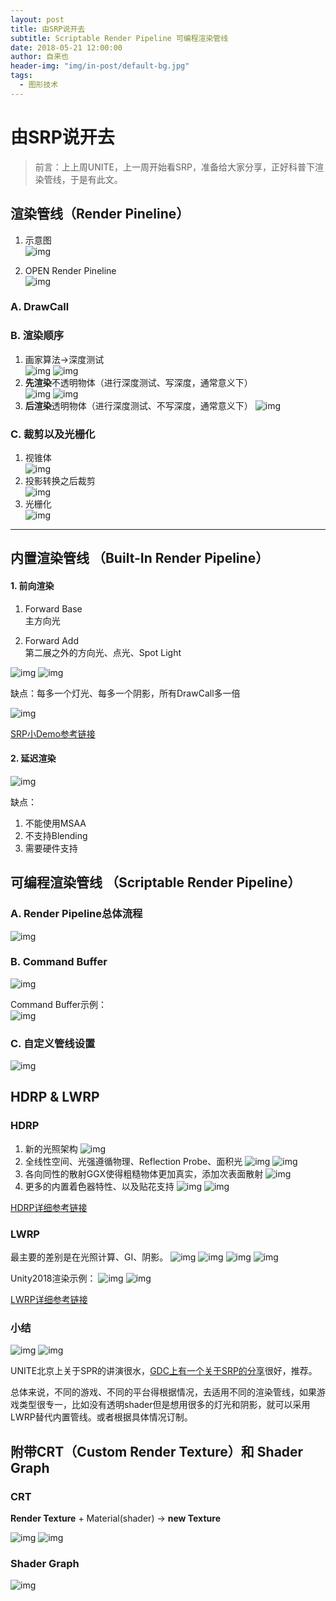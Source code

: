 ```yaml
---
layout: post
title: 由SRP说开去
subtitle: Scriptable Render Pipeline 可编程渲染管线
date: 2018-05-21 12:00:00
author: 自来也
header-img: "img/in-post/default-bg.jpg"
tags:
  - 图形技术
---
```



# 由SRP说开去

> 前言：上上周UNITE，上一周开始看SRP，准备给大家分享，正好科普下渲染管线，于是有此文。

## 渲染管线（Render Pineline）

1. 示意图  
![img](/img/in-post/talk-srp/object-render-pipeline.png)

2. OPEN Render Pineline  
![img](/img/in-post/talk-srp/opengl-pipeline.png)


### A. DrawCall

### B. 渲染顺序
1. 画家算法->深度测试  
![img](/img/in-post/talk-srp/depth-test-1.png) 
![img](/img/in-post/talk-srp/depth-test-2.png) 
2. **先渲染**不透明物体（进行深度测试、写深度，通常意义下）  
![img](/img/in-post/talk-srp/depth-test-3.png) 
![img](/img/in-post/talk-srp/artist-algorithm.png) 
3. **后渲染**透明物体（进行深度测试、不写深度，通常意义下） 
![img](/img/in-post/talk-srp/transparent.png)  


### C. 裁剪以及光栅化
1. 视锥体  
![img](/img/in-post/talk-srp/camera.jpg)
2. 投影转换之后裁剪  
![img](/img/in-post/talk-srp/clipping.jpg)
3. 光栅化  
![img](/img/in-post/talk-srp/rasterization.jpg)


---


## 内置渲染管线 （Built-In Render Pipeline）

#### 1. 前向渲染
1. Forward Base  
主方向光

2. Forward Add  
第二展之外的方向光、点光、Spot Light

![img](/img/in-post/talk-srp/additional-pass.png)
![img](/img/in-post/talk-srp/forward-light-data.png)

缺点：每多一个灯光、每多一个阴影，所有DrawCall多一倍


![img](/img/in-post/talk-srp/forward-unity5.png)

[SRP小Demo参考链接](https://blogs.unity3d.com/cn/2018/01/31/srp-overview/)


#### 2. 延迟渲染

![img](/img/in-post/talk-srp/deferred-unity5.png)

缺点：
1. 不能使用MSAA
2. 不支持Blending
3. 需要硬件支持

## 可编程渲染管线 （Scriptable Render Pipeline）

### A. Render Pipeline总体流程
![img](/img/in-post/talk-srp/render-pipeline.png)

### B. Command Buffer
![img](/img/in-post/talk-srp/command-buffer.png)  

Command Buffer示例：  
![img](/img/in-post/talk-srp/post-outline-with-command-buffer.jpg)

### C. 自定义管线设置
![img](/img/in-post/talk-srp/RP-setting.png)


## HDRP & LWRP

### HDRP

1. 新的光照架构
![img](/img/in-post/talk-srp/color-temperature.png)
2. 全线性空间、光强遵循物理、Reflection Probe、面积光
![img](/img/in-post/talk-srp/hdrp-area-light.png)
![img](/img/in-post/talk-srp/gi-area-light.png)
3. 各向同性的散射GGX使得粗糙物体更加真实，添加次表面散射
![img](/img/in-post/talk-srp/isotropic-scattering-ggx.png)
4. 更多的内置着色器特性、以及贴花支持
![img](/img/in-post/talk-srp/material-type.png)
![img](/img/in-post/talk-srp/hdrp-new.png)


[HDRP详细参考链接](https://blogs.unity3d.com/cn/2018/03/16/the-high-definition-render-pipeline-focused-on-visual-quality/)


### LWRP
最主要的差别是在光照计算、GI、阴影。
![img](/img/in-post/talk-srp/lwrp-builtin-1.png)
![img](/img/in-post/talk-srp/lwrp-builtin-2.png)
![img](/img/in-post/talk-srp/lwrp-builtin-3.png)
![img](/img/in-post/talk-srp/lwrp-builtin-4.png)

Unity2018渲染示例：
![img](/img/in-post/talk-srp/builtin-forward-2018.png)
![img](/img/in-post/talk-srp/lwrp-2018.png)

[LWRP详细参考链接](https://blogs.unity3d.com/cn/2018/02/21/the-lightweight-render-pipeline-optimizing-real-time-performance/)

### 小结

![img](/img/in-post/talk-srp/sample-builtin.png)
![img](/img/in-post/talk-srp/sample-hdrp.png)

UNITE北京上关于SPR的讲演很水，[GDC上有一个关于SRP的分享](https://www.youtube.com/watch?v=zbjkEQMEShM)很好，推荐。

总体来说，不同的游戏、不同的平台得根据情况，去适用不同的渲染管线，如果游戏类型很专一，比如没有透明shader但是想用很多的灯光和阴影，就可以采用LWRP替代内置管线。或者根据具体情况订制。

## 附带CRT（Custom Render Texture）和 Shader Graph
### CRT
**Render Texture** + Material(shader) -> **new Texture**

![img](/img/in-post/unite-2018/crt-progress.png)
![img](/img/in-post/unite-2018/crt-test.gif)

### Shader Graph
![img](/img/in-post/unite-2018/ShaderGraphDissolve.jpg)



